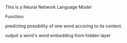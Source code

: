 This is a Neural Network Language Model

Function:

predicting possibility of one word accoring to its context.

output a word's word embedding from hidden layer








